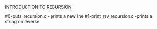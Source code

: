 INTRODUCTION TO RECURSION


#0-puts_recursion.c - prints a new line
#1-print_rev_recursion.c -prints a string on reverse
